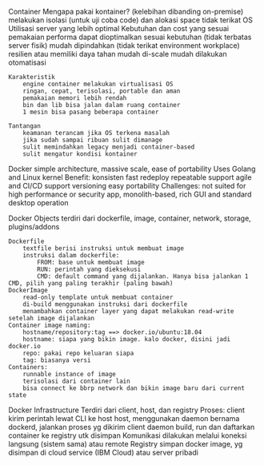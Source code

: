 Container
    Mengapa pakai kontainer? (kelebihan dibanding on-premise)
        melakukan isolasi (untuk uji coba code) dan alokasi space
        tidak terikat OS
        Utilisasi server yang lebih optimal
        Kebutuhan dan cost yang sesuai pemakaian
        performa dapat dioptimalkan sesuai kebutuhan (tidak terbatas server fisik)
        mudah dipindahkan (tidak terikat environment workplace)
        resilien atau memiliki daya tahan
        mudah di-scale
        mudah dilakukan otomatisasi
    
    Karakteristik
        engine container melakukan virtualisasi OS
        ringan, cepat, terisolasi, portable dan aman
        pemakaian memori lebih rendah
        bin dan lib bisa jalan dalam ruang container
        1 mesin bisa pasang beberapa container
    
    Tantangan
        keamanan terancam jika OS terkena masalah
        jika sudah sampai ribuan sulit dimanage
        sulit memindahkan legacy menjadi container-based
        sulit mengatur kondisi kontainer
        
Docker
    simple architecture, massive scale, ease of portability
    Uses Golang and Linux kernel
    Benefit:
        konsisten
        fast redeploy
        repeatable
        support agile and CI/CD
        support versioning
        easy portability
    Challenges:
        not suited for high performance or security app, monolith-based, rich GUI and standard desktop operation

Docker Objects
    terdiri dari dockerfile, image, container, network, storage, plugins/addons
    
    Dockerfile
        textfile berisi instruksi untuk membuat image
        instruksi dalam dockerfile:
            FROM: base untuk membuat image
            RUN: perintah yang dieksekusi
            CMD: default command yang dijalankan. Hanya bisa jalankan 1 CMD, pilih yang paling terakhir (paling bawah)
    DockerImage
        read-only template untuk membuat container
        di-build menggunakan instruksi dari dockerfile
        menambahkan container layer yang dapat melakukan read-write setelah image dijalankan
    Container image naming:
        hostname/repository:tag ==> docker.io/ubuntu:18.04
        hostname: siapa yang bikin image. kalo docker, disini jadi docker.io
        repo: pakai repo keluaran siapa
        tag: biasanya versi
    Containers:
        runnable instance of image
        terisolasi dari container lain
        bisa connect ke bbrp network dan bikin image baru dari current state

Docker Infrastructure
    Terdiri dari client, host, dan registry
    Proses:
        client kirim perintah lewat CLI ke host
        host, menggunakan daemon bernama dockerd, jalankan proses yg dikirim client
        daemon build, run dan daftarkan container ke registry utk disimpan
    Komunikasi dilakukan melalui koneksi langsung (sistem sama) atau remote
    Registry simpan docker image, yg disimpan di cloud service (IBM Cloud) atau server pribadi